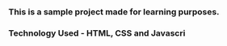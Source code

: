 ### This is a sample project made for learning purposes.
### Technology Used - HTML, CSS and Javascri